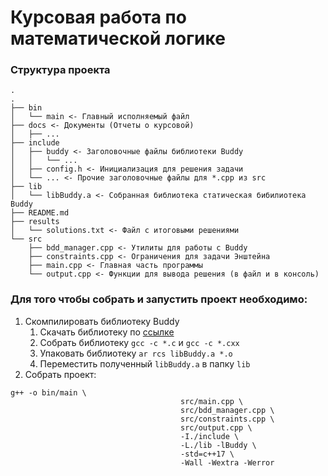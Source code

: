 # Курсовая работа по математической логике

### Структура проекта
```
.
.
├── bin
│   └── main <- Главный исполняемый файл
├── docs <- Документы (Отчеты о курсовой)
│   ├── ...
├── include
│   ├── buddy <- Заголовочные файлы библиотеки Buddy
│   │   └── ... 
│   ├── config.h <- Инициализация для решения задачи
│   └── ... <- Прочие заголовочные файлы для *.cpp из src
├── lib
│   └── libBuddy.a <- Собранная библиотека статическая бибилиотека Buddy
├── README.md 
├── results
│   └── solutions.txt <- Файл с итоговыми решениями
└── src
    ├── bdd_manager.cpp <- Утилиты для работы с Buddy
    ├── constraints.cpp <- Ограничения для задачи Энштейна
    ├── main.cpp <- Главная часть программы
    └── output.cpp <- Функции для вывода решения (в файл и в консоль)
```

### Для того чтобы собрать и запустить проект необходимо:

1. Скомпилировать библиотеку Buddy
    1. Скачать библиотеку по [ссылке](https://sourceforge.net/projects/buddy/)
    2. Собрать библиотеку `gcc -c *.c` и `gcc -c *.cxx` 
    3. Упаковать библиотеку `ar rcs libBuddy.a *.o`
    4. Переместить полученный `libBuddy.a` в папку `lib`
2. Собрать проект: 
```
g++ -o bin/main \
                                      src/main.cpp \
                                      src/bdd_manager.cpp \
                                      src/constraints.cpp \
                                      src/output.cpp \
                                      -I./include \
                                      -L./lib -lBuddy \
                                      -std=c++17 \
                                      -Wall -Wextra -Werror
```
